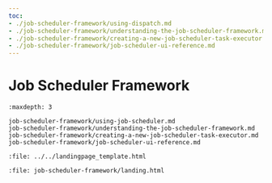 ```yaml
---
toc:
- ./job-scheduler-framework/using-dispatch.md
- ./job-scheduler-framework/understanding-the-job-scheduler-framework.md
- ./job-scheduler-framework/creating-a-new-job-scheduler-task-executor.md
- ./job-scheduler-framework/job-scheduler-ui-reference.md
---
```

# Job Scheduler Framework

```{toctree}
:maxdepth: 3

job-scheduler-framework/using-job-scheduler.md
job-scheduler-framework/understanding-the-job-scheduler-framework.md
job-scheduler-framework/creating-a-new-job-scheduler-task-executor.md
job-scheduler-framework/job-scheduler-ui-reference.md
```

```{raw} html
:file: ../../landingpage_template.html
```

```{raw} html
:file: job-scheduler-framework/landing.html
```